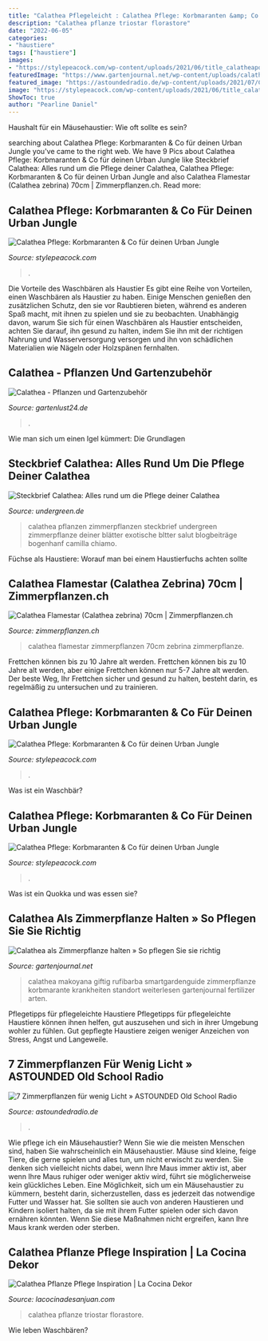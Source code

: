 ```yaml
---
title: "Calathea Pflegeleicht : Calathea Pflege: Korbmaranten &amp; Co Für Deinen Urban Jungle"
description: "Calathea pflanze triostar florastore"
date: "2022-06-05"
categories:
- "haustiere"
tags: ["haustiere"]
images:
- "https://stylepeacock.com/wp-content/uploads/2021/06/title_calatheapost_DSC_0026.jpg"
featuredImage: "https://www.gartenjournal.net/wp-content/uploads/calathea-standort.jpg-1020x680.jpg"
featured_image: "https://astoundedradio.de/wp-content/uploads/2021/07/Calathea-wenig-licht-768x768.jpg"
image: "https://stylepeacock.com/wp-content/uploads/2021/06/title_calatheapost_DSC_0026.jpg"
ShowToc: true
author: "Pearline Daniel"
---
```



Haushalt für ein Mäusehaustier: Wie oft sollte es sein?

	

		
searching about Calathea Pflege: Korbmaranten &amp; Co für deinen Urban Jungle you've came to the right web. We have 9 Pics about Calathea Pflege: Korbmaranten &amp; Co für deinen Urban Jungle like Steckbrief Calathea: Alles rund um die Pflege deiner Calathea, Calathea Pflege: Korbmaranten &amp; Co für deinen Urban Jungle and also Calathea Flamestar (Calathea zebrina) 70cm | Zimmerpflanzen.ch. Read more:
		
    
## Calathea Pflege: Korbmaranten &amp; Co Für Deinen Urban Jungle

<img loading=lazy src="https://stylepeacock.com/wp-content/uploads/2021/06/calatheapost_crazyplantlady3a_DSC_0026-Wiederhergestellt-600x900.jpg" onerror="this.onerror=null;this.src='https://tse3.mm.bing.net/th?id=OIP.ieOtE3y--osEW2UfFuVoZgHaLH&amp;pid=15.1';" alt="Calathea Pflege: Korbmaranten &amp; Co für deinen Urban Jungle">

_Source: stylepeacock.com_

>. 

	

Die Vorteile des Waschbären als Haustier
Es gibt eine Reihe von Vorteilen, einen Waschbären als Haustier zu haben. Einige Menschen genießen den zusätzlichen Schutz, den sie vor Raubtieren bieten, während es anderen Spaß macht, mit ihnen zu spielen und sie zu beobachten. Unabhängig davon, warum Sie sich für einen Waschbären als Haustier entscheiden, achten Sie darauf, ihn gesund zu halten, indem Sie ihn mit der richtigen Nahrung und Wasserversorgung versorgen und ihn von schädlichen Materialien wie Nägeln oder Holzspänen fernhalten.

    
## Calathea - Pflanzen Und Gartenzubehör

<img loading=lazy src="https://image.jimcdn.com/app/cms/image/transf/dimension=50x50:mode=crop:format=jpg/path/s89de51a378076601/image/i6e763b7041a64bb6/version/1295087121/image.jpg" onerror="this.onerror=null;this.src='https://tse3.mm.bing.net/th?id=OIP.ysy7CmqNQ90g3QOumHiJFAAAAA&amp;pid=15.1';" alt="Calathea - Pflanzen und Gartenzubehör">

_Source: gartenlust24.de_

>. 

	

Wie man sich um einen Igel kümmert: Die Grundlagen

    
## Steckbrief Calathea: Alles Rund Um Die Pflege Deiner Calathea

<img loading=lazy src="https://undergreen.de/wp-content/uploads/2019/11/calathea-1.png" onerror="this.onerror=null;this.src='https://tse4.mm.bing.net/th?id=OIP.q0d0IBtdTI-mQs0qgeUrbwHaHa&amp;pid=15.1';" alt="Steckbrief Calathea: Alles rund um die Pflege deiner Calathea">

_Source: undergreen.de_

>calathea pflanzen zimmerpflanzen steckbrief undergreen zimmerpflanze deiner blätter exotische bltter salut blogbeiträge bogenhanf camilla chiamo. 

	

Füchse als Haustiere: Worauf man bei einem Haustierfuchs achten sollte

    
## Calathea Flamestar (Calathea Zebrina) 70cm | Zimmerpflanzen.ch

<img loading=lazy src="https://zimmerpflanzen.ch/media/image/23/53/63/calathea-flamestar-70cm-01-komplettsystem-bueropflanzen-01-zimmerpflanzen-ch-zimmerpflanzen-zimmerpflanze-gruenpflanzen-topfpflanzen-bueropflanzen-shop-onlineshop-pflanzen-bestelle.jpg" onerror="this.onerror=null;this.src='https://tse2.mm.bing.net/th?id=OIP.DdB21taLi8s3MiMg8uoqbgHaLH&amp;pid=15.1';" alt="Calathea Flamestar (Calathea zebrina) 70cm | Zimmerpflanzen.ch">

_Source: zimmerpflanzen.ch_

>calathea flamestar zimmerpflanzen 70cm zebrina zimmerpflanze. 

	

Frettchen können bis zu 10 Jahre alt werden.
Frettchen können bis zu 10 Jahre alt werden, aber einige Frettchen können nur 5-7 Jahre alt werden. Der beste Weg, Ihr Frettchen sicher und gesund zu halten, besteht darin, es regelmäßig zu untersuchen und zu trainieren.

    
## Calathea Pflege: Korbmaranten &amp; Co Für Deinen Urban Jungle

<img loading=lazy src="https://stylepeacock.com/wp-content/uploads/2021/06/title_calatheapost_DSC_0026.jpg" onerror="this.onerror=null;this.src='https://tse3.mm.bing.net/th?id=OIP.u7oTpcakDkDKS9ePovLdYgHaE6&amp;pid=15.1';" alt="Calathea Pflege: Korbmaranten &amp; Co für deinen Urban Jungle">

_Source: stylepeacock.com_

>. 

	

Was ist ein Waschbär?

    
## Calathea Pflege: Korbmaranten &amp; Co Für Deinen Urban Jungle

<img loading=lazy src="https://stylepeacock.com/wp-content/uploads/2021/06/pinterest_calatheapost_crazyplantlady3a_DSC_0026-600x900.jpg" onerror="this.onerror=null;this.src='https://tse4.mm.bing.net/th?id=OIP.joDn_yhqk0nNXEnuHCO9qAHaLH&amp;pid=15.1';" alt="Calathea Pflege: Korbmaranten &amp; Co für deinen Urban Jungle">

_Source: stylepeacock.com_

>. 

	

Was ist ein Quokka und was essen sie?

    
## Calathea Als Zimmerpflanze Halten » So Pflegen Sie Sie Richtig

<img loading=lazy src="https://www.gartenjournal.net/wp-content/uploads/calathea-standort.jpg-1020x680.jpg" onerror="this.onerror=null;this.src='https://tse3.mm.bing.net/th?id=OIP.ijUmSNiJ9KRQYOVQWjrdYQHaE8&amp;pid=15.1';" alt="Calathea als Zimmerpflanze halten » So pflegen Sie sie richtig">

_Source: gartenjournal.net_

>calathea makoyana giftig rufibarba smartgardenguide zimmerpflanze korbmarante krankheiten standort weiterlesen gartenjournal fertilizer arten. 

	

Pflegetipps für pflegeleichte Haustiere
Pflegetipps für pflegeleichte Haustiere können ihnen helfen, gut auszusehen und sich in ihrer Umgebung wohler zu fühlen. Gut gepflegte Haustiere zeigen weniger Anzeichen von Stress, Angst und Langeweile.

    
## 7 Zimmerpflanzen Für Wenig Licht » ASTOUNDED Old School Radio

<img loading=lazy src="https://astoundedradio.de/wp-content/uploads/2021/07/Calathea-wenig-licht-768x768.jpg" onerror="this.onerror=null;this.src='https://tse2.mm.bing.net/th?id=OIP.c3hqLLaowWwtOOkx3yCK2QHaHa&amp;pid=15.1';" alt="7 Zimmerpflanzen für wenig Licht » ASTOUNDED Old School Radio">

_Source: astoundedradio.de_

>. 

	

Wie pflege ich ein Mäusehaustier?
Wenn Sie wie die meisten Menschen sind, haben Sie wahrscheinlich ein Mäusehaustier. Mäuse sind kleine, feige Tiere, die gerne spielen und alles tun, um nicht erwischt zu werden. Sie denken sich vielleicht nichts dabei, wenn Ihre Maus immer aktiv ist, aber wenn Ihre Maus ruhiger oder weniger aktiv wird, führt sie möglicherweise kein glückliches Leben.
Eine Möglichkeit, sich um ein Mäusehaustier zu kümmern, besteht darin, sicherzustellen, dass es jederzeit das notwendige Futter und Wasser hat. Sie sollten sie auch von anderen Haustieren und Kindern isoliert halten, da sie mit ihrem Futter spielen oder sich davon ernähren könnten. Wenn Sie diese Maßnahmen nicht ergreifen, kann Ihre Maus krank werden oder sterben.

    
## Calathea Pflanze Pflege Inspiration | La Cocina Dekor

<img loading=lazy src="https://i1.wp.com/www.ikea.com/at/de/images/products/calathea-pflanze-korbmarante-versch-arten__0212622_pe366707_s5.jpg?w=410&amp;strip=all" onerror="this.onerror=null;this.src='https://tse2.mm.bing.net/th?id=OIP.OOalaiwHPMLsP1lCLkwZswAAAA&amp;pid=15.1';" alt="Calathea Pflanze Pflege Inspiration | La Cocina Dekor">

_Source: lacocinadesanjuan.com_

>calathea pflanze triostar florastore. 

	

Wie leben Waschbären?

